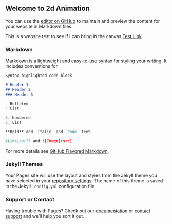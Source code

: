 ## Welcome to 2d Animation

You can use the [editor on GitHub](https://github.com/CalvaryCougars/CalvaryCougars.github.io/edit/master/README.md) to maintain and preview the content for your website in Markdown files.

This is a website test to see if I can bring in the canvas
<a href ="https://www.smashingmagazine.com/2009/09/back-to-school-with-40-excellent-adobe-illustrator-tutorials/"> Test Link </a>
### Markdown

Markdown is a lightweight and easy-to-use syntax for styling your writing. It includes conventions for

```markdown
Syntax highlighted code block

# Header 1
## Header 2
### Header 3

- Bulleted
- List

1. Numbered
2. List

**Bold** and _Italic_ and `Code` text

[Link](url) and ![Image](src)
```

For more details see [GitHub Flavored Markdown](https://guides.github.com/features/mastering-markdown/).

### Jekyll Themes

Your Pages site will use the layout and styles from the Jekyll theme you have selected in your [repository settings](https://github.com/CalvaryCougars/CalvaryCougars.github.io/settings). The name of this theme is saved in the Jekyll `_config.yml` configuration file.

### Support or Contact

Having trouble with Pages? Check out our [documentation](https://help.github.com/categories/github-pages-basics/) or [contact support](https://github.com/contact) and we’ll help you sort it out.
